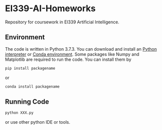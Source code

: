 # EI339-AI-Homeworks
Repository for coursework in EI339 Artificial Intelligence.

## Environment
The code is written in Python 3.7.3. You can download and install an [Python interpreter](https://www.python.org/downloads/) or [Conda environment](https://docs.conda.io/en/latest/miniconda.html). Some packages like Numpy and Matplotlib are required to run the code. You can install them by 
```bash
pip install packagename
```
or 
```bash
conda install packagename
```

## Running Code
```bash
python XXX.py
```
or use other python IDE or tools.